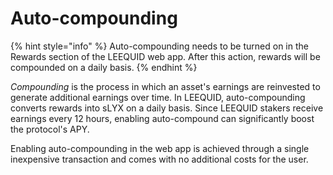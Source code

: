 # Auto-compounding

{% hint style="info" %}
Auto-compounding needs to be turned on in the Rewards section of the LEEQUID web app. After this action, rewards will be compounded on a daily basis.
{% endhint %}

_Compounding_ is the process in which an asset's earnings are reinvested to generate additional earnings over time. In LEEQUID, auto-compounding converts rewards into sLYX on a daily basis. Since LEEQUID stakers receive earnings every 12 hours, enabling auto-compound can significantly boost the protocol's APY.

Enabling auto-compounding in the web app is achieved through a single inexpensive transaction and comes with no additional costs for the user.&#x20;

